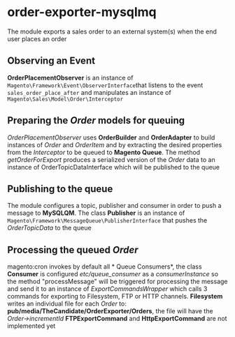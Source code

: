 # order-exporter-mysqlmq

The module exports a sales order to an external system(s) when the end user places an order

## Observing an Event
**OrderPlacementObserver** is an instance of `Magento\Framework\Event\ObserverInterface`that listens to the event `sales_order_place_after` and manipulates an instance of `Magento\Sales\Model\Order\Interceptor`

## Preparing the *Order* models for queuing 
*OrderPlacementObserver* uses **OrderBuilder** and **OrderAdapter** to build  instances of *Order* and *OrderItem* and  by extracting the desired properties from the *Interceptor* to be queued to **Magento Queue**. The method *getOrderForExport* produces a serialized version of the *Order* data to an instance of OrderTopicDataInterface which will be published to the queue

## Publishing to the queue
The module configures a topic, publisher and consumer in order to push a message to **MySQLQM**. The class **Publisher** is an instance of `Magento\Framework\MessageQueue\PublisherInterface` that pushes the *OrderTopicData* to the queue  

## Processing the queued *Order*
magento:cron invokes by default all * Queue Consumers*, the class **Consumer** is configured *etc/queue_consumer* as a *consumerInstance* so the method "processMessage" will be triggered for processing the message and send it to an instance of *ExportCommandsWrapper* which calls 3 commands for exporting to Filesystem, FTP or HTTP channels. 
**Filesystem** writes an individual file for each *Order* to: **pub/media/TheCandidate/OrderExporter/Orders**, the file will have the *Order->incrementId* 
**FTPExportCommand** and **HttpExportCommand**  are not implemented yet

 
